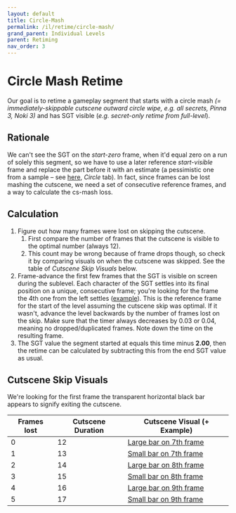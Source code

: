 ```yaml
---
layout: default
title: Circle-Mash
permalink: /il/retime/circle-mash/
grand_parent: Individual Levels
parent: Retiming
nav_order: 3
---
```


# Circle Mash Retime

Our goal is to retime a gameplay segment that starts with a circle mash *(= immediately-skippable cutscene outward circle wipe, e.g. all secrets, Pinna 3, Noki 3)* and has SGT visible (*e.g. secret-only retime from full-level*).

## Rationale
We can't see the SGT on the *start-zero* frame, when it'd equal zero on a run of solely this segment, so we have to use a later reference *start-visible* frame and replace the part before it with an estimate (a pessimistic one from a sample – see [here](https://tiny.cc/smsilretiming), *Circle* tab). In fact, since frames can be lost mashing the cutscene, we need a set of consecutive reference frames, and a way to calculate the cs-mash loss.

## Calculation
1. Figure out how many frames were lost on skipping the cutscene.
    1. First compare the number of frames that the cutscene is visible to the optimal number (always 12).
    2. This count may be wrong because of frame drops though, so check it by comparing visuals on when the cutscene was skipped. See the table of *Cutscene Skip Visuals* below.
2. Frame-advance the first few frames that the SGT is visible on screen during the sublevel. Each character of the SGT settles into its final position on a unique, consecutive frame; you're looking for the frame the 4th one from the left settles ([example](https://cdn.discordapp.com/attachments/529145099003887618/796977267409813524/unknown.png)). This is the reference frame for the start of the level assuming the cutscene skip was optimal. If it wasn't, advance the level backwards by the number of frames lost on the skip. Make sure that the timer always decreases by 0.03 or 0.04, meaning no dropped/duplicated frames. Note down the time on the resulting frame.
3. The SGT value the segment started at equals this time minus **2.00**, then the retime can be calculated by subtracting this from the end SGT value as usual.

## Cutscene Skip Visuals
We're looking for the first frame the transparent horizontal black bar appears to signify exiting the cutscene.

| Frames lost | Cutscene Duration | Cutscene Visual (+ Example) |
| - | - | - |
| 0 | 12 | [Large bar on 7th frame](https://youtu.be/KB3l5qn4ntA) |
| 1 | 13 | [Small bar on 7th frame](https://youtu.be/k1f7S9DGbT0) |
| 2 | 14 | [Large bar on 8th frame](https://youtu.be/sa6u4O9MT1M) |
| 3 | 15 | [Small bar on 8th frame](https://youtu.be/PQ6MSkcvy4I?t=32) |
| 4 | 16 | [Large bar on 9th frame](https://youtu.be/fBxF26ke1a8?t=52) |
| 5 | 17 | [Small bar on 9th frame](https://youtu.be/gKxrYjtW2uU) |
